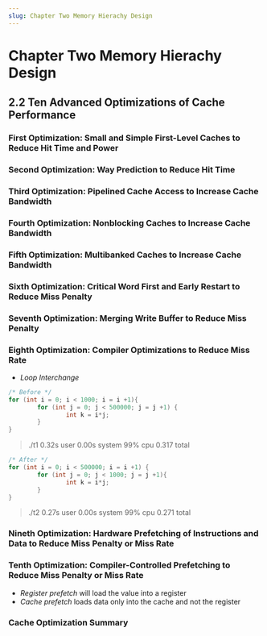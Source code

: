 ```yaml
---
slug: Chapter Two Memory Hierachy Design
---
```


# Chapter Two Memory Hierachy Design

## 2.2 Ten Advanced Optimizations of Cache Performance

### First Optimization: Small and Simple First-Level Caches to Reduce Hit Time and Power

### Second Optimization: Way Prediction to Reduce Hit Time

### Third Optimization: Pipelined Cache Access to Increase Cache Bandwidth

### Fourth Optimization: Nonblocking Caches to Increase Cache Bandwidth

### Fifth Optimization: Multibanked Caches to Increase Cache Bandwidth

### Sixth Optimization: Critical Word First and Early Restart to Reduce Miss Penalty

### Seventh Optimization: Merging Write Buffer to Reduce Miss Penalty

### Eighth Optimization: Compiler Optimizations to Reduce Miss Rate

- _Loop Interchange_

```c
/* Before */
for (int i = 0; i < 1000; i = i +1){
        for (int j = 0; j < 500000; j = j +1) {
                int k = i*j;
        }
}
```

> ./t1 0.32s user 0.00s system 99% cpu 0.317 total

```c
/* After */
for (int i = 0; i < 500000; i = i +1) {
        for (int j = 0; j < 1000; j = j +1){
                int k = i*j;
        }
}
```

> ./t2 0.27s user 0.00s system 99% cpu 0.271 total

### Nineth Optimization: Hardware Prefetching of Instructions and Data to Reduce Miss Penalty or Miss Rate

### Tenth Optimization: Compiler-Controlled Prefetching to Reduce Miss Penalty or Miss Rate

- _Register prefetch_ will load the value into a register
- _Cache prefetch_ loads data only into the cache and not the register

### Cache Optimization Summary
